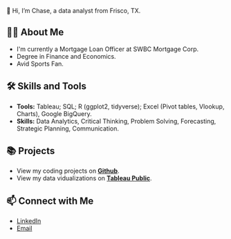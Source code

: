 👋 Hi, I’m Chase, a data analyst from Frisco, TX. 

## 🙋‍♂️ About Me
- I'm currently a Mortgage Loan Officer at SWBC Mortgage Corp. 
- Degree in Finance and Economics.
- Avid Sports Fan.

## 🛠 Skills and Tools
- **Tools:** Tableau; SQL; R (ggplot2, tidyverse); Excel (Pivot tables, Vlookup, Charts), Google BigQuery.
- **Skills:** Data Analytics, Critical Thinking, Problem Solving, Forecasting, Strategic Planning, Communication.

## 📚 Projects
- View my coding projects on [**Github**](https://github.com/chasegaskill?tab=repositories).
- View my data vidualizations on [**Tableau Public**](https://public.tableau.com/app/profile/chase.gaskill).

## 📫 Connect with Me
- [LinkedIn](https://www.linkedin.com/in/chasegaskill/)
- [Email](mailto:chase.gaskill@outlook.com)
